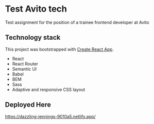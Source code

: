 # Test Avito tech
Test assignment for the position of a trainee frontend developer at Avito

## Technology stack
This project was bootstrapped with [Create React App](https://github.com/facebook/create-react-app).
- React
- React Router
- Semantic UI
- Babel
- BEM
- Sass
- Adaptive and responsive CSS layout

## Deployed Here

https://dazzling-jennings-9010a5.netlify.app/
